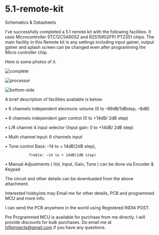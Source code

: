 # 5.1-remote-kit
Schematics &amp; Datasheets

I've successfully completed a 5.1 remote kit with the following facilities. 
It uses Microcontroller STC12C5A60S2 and R2S15902FP/ PT2351 chips. 
The main facility in this Remote kit is any settings including input gainer, output gainer and splash screen  can be changed even after programming the Micro controller chip.

Here is some photos of it.

![complete](https://user-images.githubusercontent.com/30251430/29029977-250fa722-7ba7-11e7-8fb3-34119252e925.jpg)

![processor](https://user-images.githubusercontent.com/30251430/29029978-25bb21e2-7ba7-11e7-9540-f4e724bf4121.jpg)

![bottom-side](https://user-images.githubusercontent.com/30251430/29029982-276ab390-7ba7-11e7-9e71-f21ff855474d.jpg)

A brief description of facilities available is below:

• 6 channels independent electronic volume (0 to –99dB/1dBstep, –8dB)

• 6 channels independent gain control (0 to +14dB/ 2dB step)

• L/R channel 4 input selector (Input gain: 0 to +14dB/ 2dB step)

• Multi channel input: 6 channels input

• Tone control Bass: –14 to + 14dB(2dB step),

               Treble: –14 to + 14dB(2dB step)

• Manual Adjustments ( Vol, Input, Gain, Tone ) can be done via Encoder & Keypad

The circuit and other details can be downloaded from the above attachment.

Interested hobbyists may Email me for other details, PCB and programmed MCU and more info.

I can send the PCB anywhere in the world using Registered INDIA POST.

Pre Programmed MCU is available for purchase from me directly. I will provide discounts for bulk purchases. Do email me at hifiprojects@gmail.com if you have any questions.
